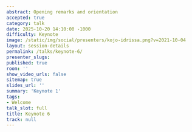 ```yaml
---
abstract: Opening remarks and orientation
accepted: true
category: talk
date: 2025-10-20 14:10:00 -1000
difficulty: Keynote
image: /static/img/social/presenters/kojo-idrissa.png?v=2021-10-04
layout: session-details
permalink: /talks/keynote-6/
presenter_slugs:
published: true
room: ''
show_video_urls: false
sitemap: true
slides_url: ''
summary: 'Keynote 1'
tags:
- Welcome
talk_slot: full
title: Keynote 6
track: null
---
```

